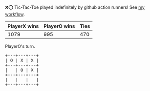 :x::o: Tic-Tac-Toe played indefinitely by github action runners! See [my workflow](.github/workflows/play.yaml).

|PlayerX wins|PlayerO wins|Ties|
|-|-|-|
|1079|995|470|

PlayerO's turn.

<pre>
+---+---+---+
| O | X | X |
+---+---+---+
|   | O | X |
+---+---+---+
|   |   |   |
+---+---+---+
</pre>